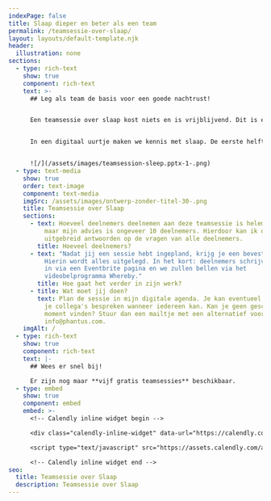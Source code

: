 ```yaml
---
indexPage: false
title: Slaap dieper en beter als een team
permalink: /teamsessie-over-slaap/
layout: layouts/default-template.njk
header:
  illustration: none
sections:
  - type: rich-text
    show: true
    component: rich-text
    text: >-
      ## Leg als team de basis voor een goede nachtrust!


      Een teamsessie over slaap kost niets en is vrijblijvend. Dit is een leuke manier om met een kleine groep collega's kennis te maken met slaap en vitaliteitscoaching.


      In een digitaal uurtje maken we kennis met slaap. De eerste helft bespreken we wat slaap is en de andere helft is voor vragen en antwoorden om ook daadwerkelijk beter te kunnen slapen. Hierdoor kunnen we in een interactieve sessie de basis leggen voor een goede nachtrust.  


      ![/](/assets/images/teamsession-sleep.pptx-1-.png)
  - type: text-media
    show: true
    order: text-image
    component: text-media
    imgSrc: /assets/images/ontwerp-zonder-titel-30-.png
    title: Teamsessie over Slaap
    sections:
      - text: Hoeveel deelnemers deelnemen aan deze teamsessie is helemaal aan jullie,
          maar mijn advies is ongeveer 10 deelnemers. Hierdoor kan ik ook echt
          uitgebreid antwoorden op de vragen van alle deelnemers.
        title: Hoeveel deelnemers?
      - text: "Nadat jij een sessie hebt ingepland, krijg je een bevestigingsmail.
          Hierin wordt alles uitgelegd. In het kort: deelnemers schrijven zich
          in via een Eventbrite pagina en we zullen bellen via het
          videobelprogramma Whereby."
        title: Hoe gaat het verder in zijn werk?
      - title: Wat moet jij doen?
        text: Plan de sessie in mijn digitale agenda. Je kan eventueel van tevoren met
          je collega's bespreken wanneer iedereen kan. Kan je geen geschikt
          moment vinden? Stuur dan een mailtje met een alternatief voorstel naar
          info@phantus.com.
    imgAlt: /
  - type: rich-text
    show: true
    component: rich-text
    text: |-
      ## Wees er snel bij!

      Er zijn nog maar **vijf gratis teamsessies** beschikbaar.
  - type: embed
    show: true
    component: embed
    embed: >-
      <!-- Calendly inline widget begin -->

      <div class="calendly-inline-widget" data-url="https://calendly.com/pjotr-peulen/teamsessie-over-slaap?primary_color=eb5c36" style="min-width:320px;height:630px;"></div>

      <script type="text/javascript" src="https://assets.calendly.com/assets/external/widget.js" async></script>

      <!-- Calendly inline widget end -->
seo:
  title: Teamsessie over Slaap
  description: Teamsessie over Slaap
---
```

